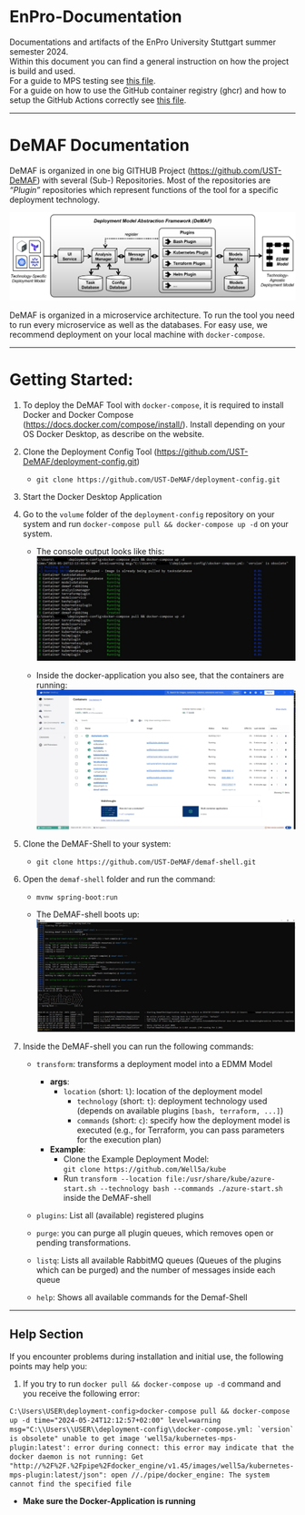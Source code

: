 # EnPro-Documentation
Documentations and artifacts of the EnPro University Stuttgart summer semester 2024.  
Within this document you can find a general instruction on how the project is build and used.  
For a guide to MPS testing see [this file](mps-testing/README.md).  
For a guide on how to use the GitHub container registry (ghcr) and how to setup the GitHub Actions correctly see [this file](ghcr/README.md).

---
# DeMAF Documentation

DeMAF is organized in one big GITHUB Project (https://github.com/UST-DeMAF) with several (Sub-) Repositories. 
Most of the repositories are *“Plugin”* repositories which represent functions of the tool for a specific deployment technology.

![DeMAF_Overview](resources/images/DeMAF_Overview_2.png)

DeMAF is organized in a microservice architecture. To run the tool you need to run every microservice as well as the databases. For easy use, we recommend deployment on your local machine with `docker-compose`. 

---
# Getting Started:
1. To deploy the DeMAF Tool with `docker-compose`, it is required to install Docker and Docker Compose (https://docs.docker.com/compose/install/). Install depending on your OS Docker Desktop, as describe on the website.

2. Clone the Deployment Config Tool (https://github.com/UST-DeMAF/deployment-config.git) 
    -	`git clone https://github.com/UST-DeMAF/deployment-config.git`

3. Start the Docker Desktop Application

4. Go to the `volume` folder of the `deployment-config` repository on your system and run `docker-compose pull && docker-compose up -d` on your system.
    - The console output looks like this:
      ![Command_Line_Docker_command](resources/images/docker_compose_pull_docker_compose_compose.jpg)

    - Inside the docker-application you also see, that the containers are running:
      ![Docker](resources/images/docker_container.jpg)

5.	Clone the DeMAF-Shell to your system:
    - `git clone https://github.com/UST-DeMAF/demaf-shell.git`

6.	Open the `demaf-shell` folder and run the command: 
    - `mvnw spring-boot:run`

    - The DeMAF-shell boots up:
      ![DeMAF_Shell](resources/images/DeMAF_Shell.jpg)
 
7.	Inside the DeMAF-shell you can run the following commands:
    - `transform`: transforms a deployment model into a EDMM Model
      - **args**: 
        - `location` (short: `l`): location of the deployment model
          - `technology` (short: `t`): deployment technology used (depends on available plugins `[bash, terraform, ...]`)
          - `commands` (short: `c`): specify how the deployment model is executed (e.g., for Terraform, you can pass parameters for the execution plan)
      - **Example**:
        -  Clone the Example Deployment Model:  
          `git clone https://github.com/Well5a/kube`
        -  Run `transform --location file:/usr/share/kube/azure-start.sh --technology bash --commands ./azure-start.sh` inside the DeMAF-shell

    - `plugins`: List all (available) registered plugins
    - `purge`: you can purge all plugin queues, which removes open or pending transformations.
    - `listq`: Lists all available RabbitMQ queues (Queues of the plugins which can be purged) and the number of messages inside each queue
    - `help`: Shows all available commands for the Demaf-Shell
      
---
## Help Section
If you encounter problems during installation and initial use, the following points may help you:

1. If you try to run `docker pull && docker-compose up -d` command and you receive the following error:
  ```log
  C:\Users\USER\deployment-config>docker-compose pull && docker-compose up -d time="2024-05-24T12:12:57+02:00" level=warning msg="C:\\Users\\USER\\deployment-config\\docker-compose.yml: `version` is obsolete" unable to get image 'well5a/kubernetes-mps-plugin:latest': error during connect: this error may indicate that the docker daemon is not running: Get "http://%2F%2F.%2Fpipe%2Fdocker_engine/v1.45/images/well5a/kubernetes-mps-plugin:latest/json": open //./pipe/docker_engine: The system cannot find the specified file
  ```
  - **Make sure the Docker-Application is running**


